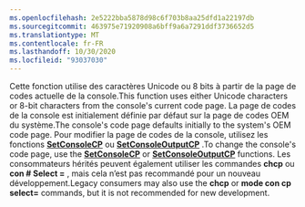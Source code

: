 ```yaml
---
ms.openlocfilehash: 2e5222bba5878d98c6f703b8aa25dfd1a22197db
ms.sourcegitcommit: 463975e71920908a6bff9a6a7291ddf3736652d5
ms.translationtype: MT
ms.contentlocale: fr-FR
ms.lasthandoff: 10/30/2020
ms.locfileid: "93037030"
---
```

<span data-ttu-id="e98d1-101">Cette fonction utilise des caractères Unicode ou 8 bits à partir de la page de codes actuelle de la console.</span><span class="sxs-lookup"><span data-stu-id="e98d1-101">This function uses either Unicode characters or 8-bit characters from the console's current code page.</span></span> <span data-ttu-id="e98d1-102">La page de codes de la console est initialement définie par défaut sur la page de codes OEM du système.</span><span class="sxs-lookup"><span data-stu-id="e98d1-102">The console's code page defaults initially to the system's OEM code page.</span></span> <span data-ttu-id="e98d1-103">Pour modifier la page de codes de la console, utilisez les fonctions [**SetConsoleCP**](../setconsolecp.md) ou [**SetConsoleOutputCP**](../setconsoleoutputcp.md) .</span><span class="sxs-lookup"><span data-stu-id="e98d1-103">To change the console's code page, use the [**SetConsoleCP**](../setconsolecp.md) or [**SetConsoleOutputCP**](../setconsoleoutputcp.md) functions.</span></span> <span data-ttu-id="e98d1-104">Les consommateurs hérités peuvent également utiliser les commandes **chcp** ou **con # Select =** , mais cela n’est pas recommandé pour un nouveau développement.</span><span class="sxs-lookup"><span data-stu-id="e98d1-104">Legacy consumers may also use the **chcp** or **mode con cp select=** commands, but it is not recommended for new development.</span></span>